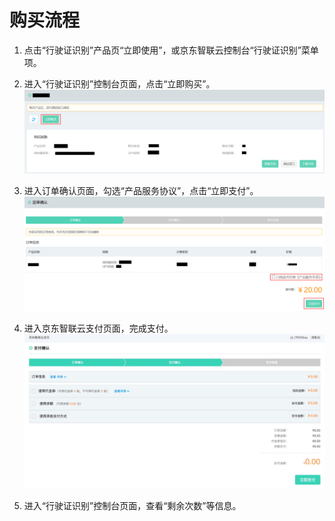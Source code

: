 # 购买流程



1.	点击“行驶证识别”产品页“立即使用”，或京东智联云控制台“行驶证识别”菜单项。


2.	进入“行驶证识别”控制台页面，点击“立即购买”。
 ![1.png](../../../../image/AI-and-Machine-Learning/share-picture/1.png)

3.	进入订单确认页面，勾选“产品服务协议”，点击“立即支付”。
  ![2.png](../../../../image/AI-and-Machine-Learning/share-picture/2.png)

4.	进入京东智联云支付页面，完成支付。
  ![3.png](../../../../image/AI-and-Machine-Learning/share-picture/3.png)

5.	进入“行驶证识别”控制台页面，查看“剩余次数”等信息。

